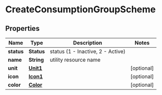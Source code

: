 

# CreateConsumptionGroupScheme


## Properties

| Name | Type | Description | Notes |
|------------ | ------------- | ------------- | -------------|
|**status** | **Status** | status (1 - Inactive, 2 - Active) |  |
|**name** | **String** | utility resource name |  |
|**unit** | [**Unit1**](Unit1.md) |  |  [optional] |
|**icon** | [**Icon1**](Icon1.md) |  |  [optional] |
|**color** | [**Color**](Color.md) |  |  [optional] |



